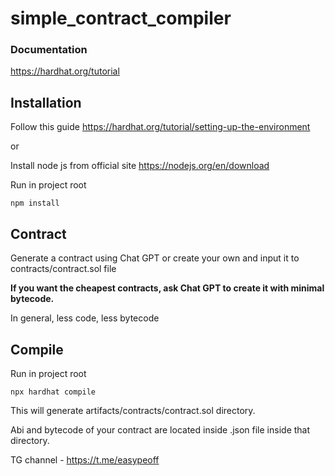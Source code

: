 # simple_contract_compiler

### Documentation
https://hardhat.org/tutorial

## Installation
Follow this guide https://hardhat.org/tutorial/setting-up-the-environment 

or

Install node js from official site https://nodejs.org/en/download

Run in project root
```
npm install
```

## Contract
Generate a contract using Chat GPT or create your own and input it to contracts/contract.sol file

**If you want the cheapest contracts, ask Chat GPT to create it with minimal bytecode.**

In general, less code, less bytecode

## Compile
Run in project root
```
npx hardhat compile
```

This will generate artifacts/contracts/contract.sol directory.

Abi and bytecode of your contract are located inside .json file inside that directory.

TG channel - https://t.me/easypeoff
